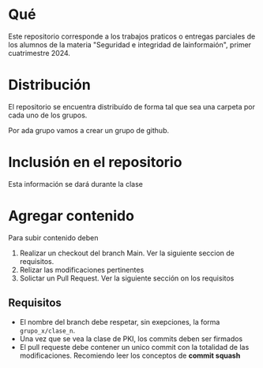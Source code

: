 # Qué
Este repositorio corresponde a los trabajos praticos o entregas parciales de los alumnos de la materia "Seguridad e integridad de lainformaión", primer cuatrimestre 2024.

# Distribución
El repositorio se encuentra distribuído de forma tal que sea una carpeta por cada uno de los grupos.

Por ada grupo vamos a crear un grupo de github.

# Inclusión en el repositorio
Esta información se dará durante la clase

# Agregar contenido

Para subir contenido deben 

1. Realizar un checkout del branch Main. Ver la siguiente seccion de requisitos.
2. Relizar las modificaciones pertinentes
3. Solictar un Pull Request. Ver la siguiente sección on los requisitos

## Requisitos

* El nombre del branch debe respetar, sin exepciones, la forma `grupo_x/clase_n`. 
* Una vez que se vea la clase de PKI, los commits deben ser firmados
* El pull requeste debe contener un unico commit con la totalidad de las modificaciones. Recomiendo leer los conceptos de **commit squash**